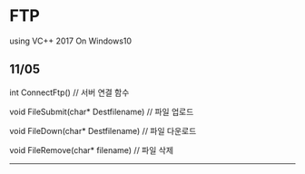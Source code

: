 # FTP
using VC++ 2017 On Windows10

11/05 
---
int ConnectFtp() // 서버 연결 함수

void FileSubmit(char* Destfilename) // 파일 업로드

void FileDown(char* Destfilename) // 파일 다운로드

void FileRemove(char* filename) // 파일 삭제

---
